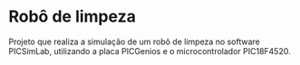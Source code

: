 # Robô de limpeza
Projeto  que realiza a simulação de um robô de limpeza no software PICSimLab, utilizando a placa PICGenios e o microcontrolador PIC18F4520.
